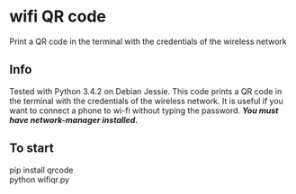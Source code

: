 # wifi QR code
Print a QR code in the terminal with the credentials of the wireless network

## Info
Tested with Python 3.4.2 on Debian Jessie. This code prints a QR code in the terminal with the credentials of the wireless network. It is useful if you want to connect a phone to wi-fi without typing the password. <b><i>You must have network-manager installed.</i></b>

## To start
pip install qrcode<br/>
python wifiqr.py
